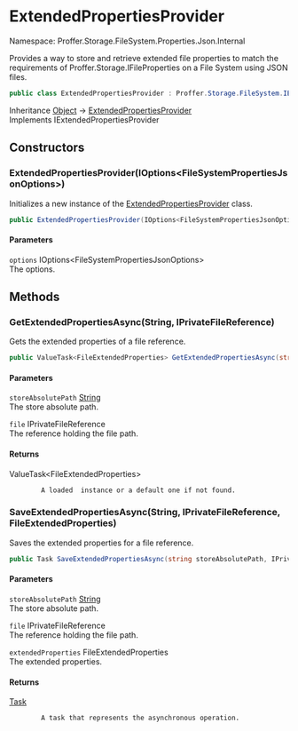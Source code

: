 # ExtendedPropertiesProvider

Namespace: Proffer.Storage.FileSystem.Properties.Json.Internal

Provides a way to store and retrieve extended file properties to match the requirements of Proffer.Storage.IFileProperties on a File System using JSON files.

```csharp
public class ExtendedPropertiesProvider : Proffer.Storage.FileSystem.IExtendedPropertiesProvider
```

Inheritance [Object](https://docs.microsoft.com/en-us/dotnet/api/system.object) → [ExtendedPropertiesProvider](./proffer.storage.filesystem.properties.json.internal.extendedpropertiesprovider.md)<br>
Implements IExtendedPropertiesProvider

## Constructors

### **ExtendedPropertiesProvider(IOptions&lt;FileSystemPropertiesJsonOptions&gt;)**

Initializes a new instance of the [ExtendedPropertiesProvider](./proffer.storage.filesystem.properties.json.internal.extendedpropertiesprovider.md) class.

```csharp
public ExtendedPropertiesProvider(IOptions<FileSystemPropertiesJsonOptions> options)
```

#### Parameters

`options` IOptions&lt;FileSystemPropertiesJsonOptions&gt;<br>
The options.

## Methods

### **GetExtendedPropertiesAsync(String, IPrivateFileReference)**

Gets the extended properties of a file reference.

```csharp
public ValueTask<FileExtendedProperties> GetExtendedPropertiesAsync(string storeAbsolutePath, IPrivateFileReference file)
```

#### Parameters

`storeAbsolutePath` [String](https://docs.microsoft.com/en-us/dotnet/api/system.string)<br>
The store absolute path.

`file` IPrivateFileReference<br>
The reference holding the file path.

#### Returns

ValueTask&lt;FileExtendedProperties&gt;<br>

            A loaded  instance or a default one if not found.

### **SaveExtendedPropertiesAsync(String, IPrivateFileReference, FileExtendedProperties)**

Saves the extended properties for a file reference.

```csharp
public Task SaveExtendedPropertiesAsync(string storeAbsolutePath, IPrivateFileReference file, FileExtendedProperties extendedProperties)
```

#### Parameters

`storeAbsolutePath` [String](https://docs.microsoft.com/en-us/dotnet/api/system.string)<br>
The store absolute path.

`file` IPrivateFileReference<br>
The reference holding the file path.

`extendedProperties` FileExtendedProperties<br>
The extended properties.

#### Returns

[Task](https://docs.microsoft.com/en-us/dotnet/api/system.threading.tasks.task)<br>

            A task that represents the asynchronous operation.
